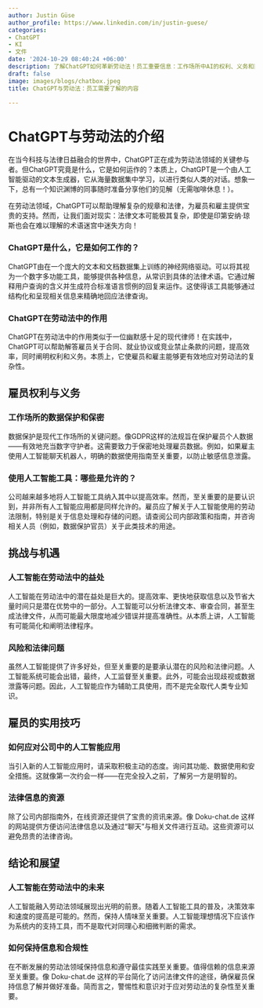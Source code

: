 ```yaml
---
author: Justin Güse
author_profile: https://www.linkedin.com/in/justin-guese/
categories:
- ChatGPT
- KI
- 文件
date: '2024-10-29 08:40:24 +06:00'
description: 了解ChatGPT如何革新劳动法！员工重要信息：工作场所中AI的权利、义务和数据保护。
draft: false
image: images/blogs/chatbox.jpeg
title: ChatGPT与劳动法：员工需要了解的内容

---
```

# ChatGPT与劳动法的介绍

在当今科技与法律日益融合的世界中，ChatGPT正在成为劳动法领域的关键参与者。但ChatGPT究竟是什么，它是如何运作的？本质上，ChatGPT是一个由人工智能驱动的文本生成器，它从海量数据集中学习，以进行类似人类的对话。想象一下，总有一个知识渊博的同事随时准备分享他们的见解（无需咖啡休息！）。

在劳动法领域，ChatGPT可以帮助理解复杂的规章和法律，为雇员和雇主提供宝贵的支持。然而，让我们面对现实：法律文本可能极其复杂，即使是印第安纳·琼斯也会在难以理解的术语迷宫中迷失方向！

### ChatGPT是什么，它是如何工作的？

ChatGPT由在一个庞大的文本和文档数据集上训练的神经网络驱动。可以将其视为一个数字多功能工具，能够提供各种信息，从常识到具体的法律术语。它通过解释用户查询的含义并生成符合标准语言惯例的回复来运作。这使得该工具能够通过结构化和呈现相关信息来精确地回应法律查询。


### ChatGPT在劳动法中的作用

ChatGPT在劳动法中的作用类似于一位幽默感十足的现代律师！在实践中，ChatGPT可以帮助解答雇员关于合同、就业协议或竞业禁止条款的问题，提高效率，同时阐明权利和义务。本质上，它使雇员和雇主能够更有效地应对劳动法的复杂性。

## 雇员权利与义务

### 工作场所的数据保护和保密

数据保护是现代工作场所的关键问题。像GDPR这样的法规旨在保护雇员个人数据——有效地充当数字守护者。这需要致力于保密地处理雇员数据。例如，如果雇主使用人工智能聊天机器人，明确的数据使用指南至关重要，以防止敏感信息泄露。

### 使用人工智能工具：哪些是允许的？

公司越来越多地将人工智能工具纳入其中以提高效率。然而，至关重要的是要认识到，并非所有人工智能应用都是同样允许的。雇员应了解关于人工智能使用的劳动法限制，特别是关于信息处理和存储的问题。请查阅公司内部政策和指南，并咨询相关人员（例如，数据保护官员）关于此类技术的用途。


## 挑战与机遇

### 人工智能在劳动法中的益处

人工智能在劳动法中的潜在益处是巨大的。提高效率、更快地获取信息以及节省大量时间只是潜在优势中的一部分。人工智能可以分析法律文本、审查合同，甚至生成法律文件，从而可能最大限度地减少错误并提高准确性。从本质上讲，人工智能有可能简化和阐明法律程序。

### 风险和法律问题

虽然人工智能提供了许多好处，但至关重要的是要承认潜在的风险和法律问题。人工智能系统可能会出错，最终，人工监督至关重要。此外，可能会出现歧视或数据泄露等问题。因此，人工智能应作为辅助工具使用，而不是完全取代人类专业知识。

## 雇员的实用技巧

### 如何应对公司中的人工智能应用

当引入新的人工智能应用时，请采取积极主动的态度。询问其功能、数据使用和安全措施。这就像第一次约会一样——在完全投入之前，了解另一方是明智的。

### 法律信息的资源

除了公司内部指南外，在线资源还提供了宝贵的资讯来源。像 Doku-chat.de 这样的网站提供方便访问法律信息以及通过“聊天”与相关文件进行互动。这些资源可以避免昂贵的法律咨询。

## 结论和展望

### 人工智能在劳动法中的未来

人工智能融入劳动法领域展现出光明的前景。随着人工智能工具的普及，决策效率和速度的提高是可能的。然而，保持人情味至关重要。人工智能理想情况下应该作为系统内的支持工具，而不是取代对同理心和细微判断的需求。

### 如何保持信息和合规性

在不断发展的劳动法领域保持信息和遵守最佳实践至关重要。值得信赖的信息来源至关重要。像 Doku-chat.de 这样的平台简化了访问法律文件的途径，确保雇员保持信息了解并做好准备。简而言之，警惕性和意识对于应对劳动法的复杂性至关重要。
